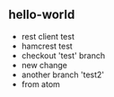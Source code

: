 ## hello-world
- rest client test
- hamcrest test
- checkout 'test' branch
- new change
- another branch 'test2'
- from atom
